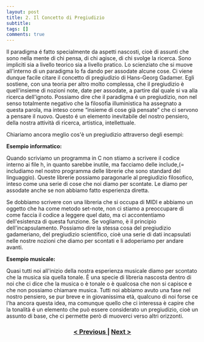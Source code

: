 ```yaml
---
layout: post
title: 2. Il Concetto di Pregiudizio
subtitle:
tags: []
comments: true
---
```


Il paradigma é fatto specialmente da aspetti nascosti, cioè di assunti che sono nella mente di chi pensa, di chi agisce, di chi svolge la ricerca. Sono impliciti sia a livello teorico sia a livello pratico. Lo scienziato che si muove all'interno di un paradigma lo fa dando per assodate alcune cose.
Ci viene dunque facile citare il concetto di pregiudizio di Hans-Georg Gadamer. Egli sostiene, con una teoria per altro molto complessa, che il pregiudizio è quell'insieme di nozioni note, date per assodate, a partire dal quale si va alla ricerca dell'ignoto. Possiamo dire che il paradigma é un pregiudizio, non nel senso totalmente negativo che la filosofia illuministica ha assegnato a questa parola, ma inteso come “insieme di cose già pensate” che ci servono a pensare il nuovo. Questo é un elemento inevitabile del nostro pensiero, della nostra attività di ricerca, artistica, intellettuale.


Chiariamo ancora meglio cos'è un pregiudizio attraverso degli esempi:


**Esempio informatico:**


Quando scriviamo un programma in C non stiamo a scrivere il codice interno ai file h, in quanto sarebbe inutile, ma facciamo delle include,(= includiamo nel nostro programma delle librerie che sono standard del linguaggio). Queste librerie possiamo paragonarle al pregiudizio filosofico, inteso come una serie di cose che noi diamo per scontate. Le diamo per assodate anche se non abbiamo fatto esperienza diretta.


Se dobbiamo scrivere con una libreria che si occupa di MIDI e abbiamo un oggetto che ha come metodo set-note, non ci stiamo a preoccupare di come faccia il codice a leggere quel dato, ma ci accontentiamo dell'esistenza di questa funzione. Se vogliamo, è il principio dell'incapsulamento. Possiamo dire la stessa cosa del pregiudizio gadameriano, del pregiudizio scientifico, cioè una serie di dati incapsulati nelle nostre nozioni che diamo per scontati e li adoperiamo per andare avanti.


**Esempio musicale:**


Quasi tutti noi all'inizio della nostra esperienza musicale diamo per scontato che la musica sia quella tonale. È una specie di libreria nascosta dentro di noi che ci dice che la musica o è tonale o è qualcosa che non si capisce e che non possiamo chiamare musica. Tutti noi abbiamo avuto una fase nel nostro pensiero, se pur breve e in giovanissima età, qualcuno di noi forse ce l'ha ancora questa idea, ma comunque quello che ci interessa è capire che la tonalità é un elemento che può essere considerato un pregiudizio, cioè un assunto di base, che ci permette però di muoverci verso altri orizzonti.


<h3 style="text-align:center">
<a href="https://velitch.github.io/velitch/2021-11-02-01_00_il_paradigma/">< Previous </a>
|
<a href="https://velitch.github.io/velitch/2021-11-02-03_00_da_cosa_è_costituito_un_paradigma/">Next ></a>
</h3>
